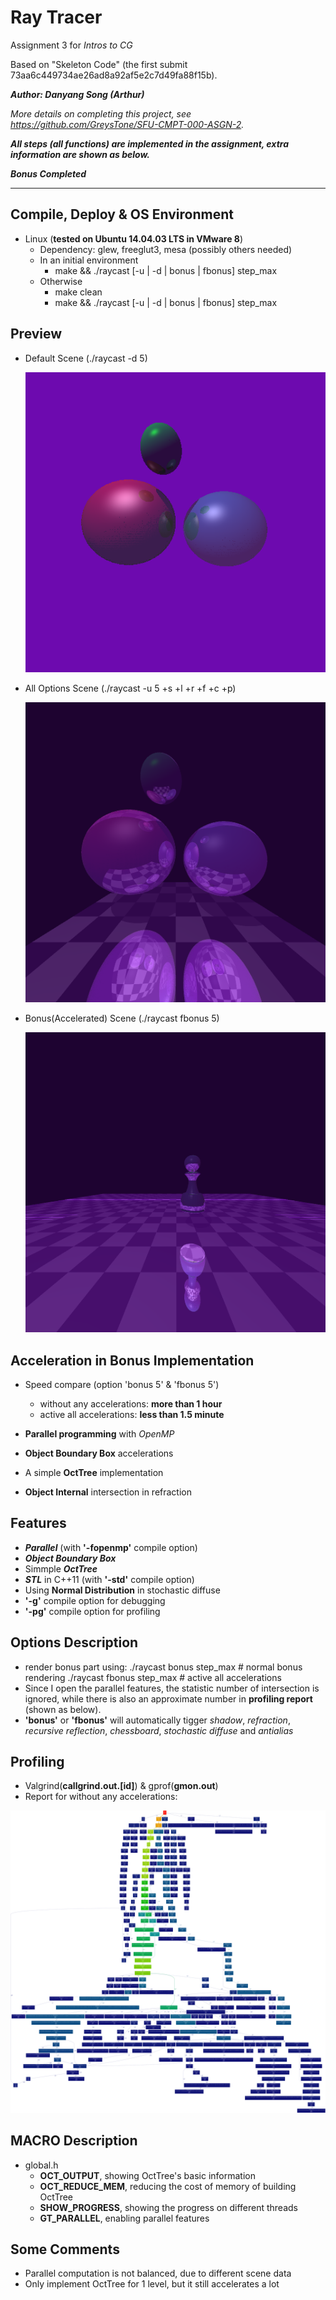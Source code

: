 # Ray Tracer

Assignment 3 for *Intros to CG*

Based on "Skeleton Code" (the first submit 73aa6c449734ae26ad8a92af5e2c7d49fa88f15b).

***Author: Danyang Song (Arthur)***

*More details on completing this project, see https://github.com/GreysTone/SFU-CMPT-000-ASGN-2.*

***All steps (all functions) are implemented in the assignment, extra information are shown as below.***

***Bonus Completed***

******

## Compile, Deploy & OS Environment
* Linux (**tested on Ubuntu 14.04.03 LTS in VMware 8**)
    * Dependency: glew, freeglut3, mesa (possibly others needed)
    * In an initial environment
        * make && ./raycast [-u | -d | bonus | fbonus] step_max
    * Otherwise
        * make clean
        * make && ./raycast [-u | -d | bonus | fbonus] step_max <options>

## Preview
* Default Scene (./raycast -d 5)

  <img src="default.bmp" />

* All Options Scene (./raycast -u 5 +s +l +r +f +c +p)

  <img src="mine.bmp" />

* Bonus(Accelerated) Scene (./raycast fbonus 5)

  <img src="bonus.bmp" />

## Acceleration in Bonus Implementation
* Speed compare (option 'bonus 5' & 'fbonus 5')
  * without any accelerations: **more than 1 hour**
  * active all accelerations: **less than 1.5 minute**


* **Parallel programming** with *OpenMP*
* **Object Boundary Box** accelerations
* A simple **OctTree** implementation
* **Object Internal** intersection in refraction

## Features
* ***Parallel*** (with **'-fopenmp'** compile option)
* ***Object Boundary Box***
* Simmple ***OctTree***
* ***STL*** in C++11 (with **'-std'** compile option)
* Using **Normal Distribution** in stochastic diffuse
* **'-g'** compile option for debugging
* **'-pg'** compile option for profiling

## Options Description
* render bonus part using:
      ./raycast bonus step_max      # normal bonus rendering
      ./raycast fbonus step_max     # active all accelerations
* Since I open the parallel features, the statistic number of intersection is ignored, while there is also an approximate number in **profiling report** (shown as below).
* **'bonus'** or **'fbonus'** will automatically tigger *shadow*, *refraction*, *recursive reflection*, *chessboard*, *stochastic diffuse* and *antialias*

## Profiling
* Valgrind(**callgrind.out.[id]**) & gprof(**gmon.out**)
* Report for without any accelerations:

<img src="report.png" />

## MACRO Description
* global.h
  * **OCT_OUTPUT**, showing OctTree's basic information
  * **OCT_REDUCE_MEM**, reducing the cost of memory of building OctTree
  * **SHOW_PROGRESS**, showing the progress on different threads
  * **GT_PARALLEL**, enabling parallel features


## Some Comments
* Parallel computation is not balanced, due to different scene data
* Only implement OctTree for 1 level, but it still accelerates a lot
